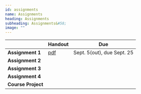 ```yaml
---
id: assignments
name: Assignments
heading: Assignments
subheading: Assignments&#58;
image: ""
---
```



|           | Handout                | Due
|-----------|------------------------|---------
| **Assignment 1**   | [pdf](assets/assignments/a1.pdf)  | Sept. 5(out), due Sept. 25
| **Assignment 2**   |   | 
| **Assignment 3**   |   | 
| **Assignment 4**   |   | 
| **Course Project**   |   | 

<br/> 
